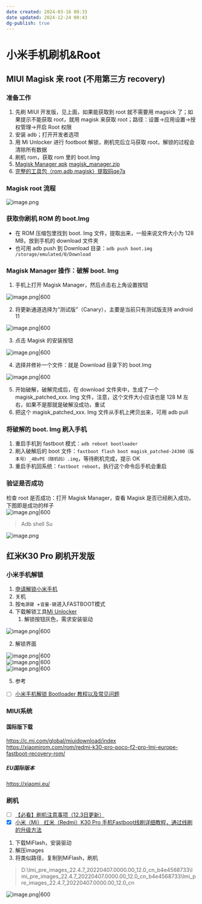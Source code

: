 ```yaml
---
date created: 2024-03-16 09:33
date updated: 2024-12-24 00:43
dg-publish: true
---
```


# 小米手机刷机&Root

## MIUI Magisk 来 root (不用第三方 recovery)

### 准备工作

1. 先刷 MIUI 开发版，见上面，如果能获取到 root 就不需要用 magsick 了；如果提示不能获取 root，就用 magisk 来获取 root；路径：设置→应用设置→授权管理→开启 Root 权限
2. 安装 adb；打开开发者选项
3. 用 Mi Unlocker 进行 footboot 解锁，刷机完后立马获取 root，解锁的过程会清除所有数据
4. 刷机 rom，获取 rom 里的 boot.Img
5. [Magisk Manager apk](https://github.com/topjohnwu/magisk_files/blob/canary/app-debug.apk) [magisk_manager.zip](https://www.yuque.com/attachments/yuque/0/2023/zip/694278/1686503738752-83ac6106-94bd-426c-9bae-68c50144d397.zip?_lake_card=%7B%22src%22%3A%22https%3A%2F%2Fwww.yuque.com%2Fattachments%2Fyuque%2F0%2F2023%2Fzip%2F694278%2F1686503738752-83ac6106-94bd-426c-9bae-68c50144d397.zip%22%2C%22name%22%3A%22magisk_manager.zip%22%2C%22size%22%3A11990659%2C%22ext%22%3A%22zip%22%2C%22source%22%3A%22%22%2C%22status%22%3A%22done%22%2C%22download%22%3Atrue%2C%22taskId%22%3A%22u921721ba-2f4e-40cb-8fb6-1286f7f2565%22%2C%22taskType%22%3A%22upload%22%2C%22type%22%3A%22application%2Fx-zip-compressed%22%2C%22__spacing%22%3A%22both%22%2C%22mode%22%3A%22title%22%2C%22id%22%3A%22u9fb8d092%22%2C%22margin%22%3A%7B%22top%22%3Atrue%2C%22bottom%22%3Atrue%7D%2C%22card%22%3A%22file%22%7D)
6. [完整的工具包（rom,adb,magisk）提取码qe7a](https://pan.baidu.com/s/1GfkAZWYqGVnefZcf0VRhyQ#/)

### Magisk root 流程

![image.png](https://cdn.nlark.com/yuque/0/2023/png/694278/1686502248089-796a43d2-2265-4bf4-b218-9ee9516dce17.png#averageHue=%23f9f0ea&clientId=u3aa21e56-84f9-4&from=paste&height=357&id=u6bd5fcfd&originHeight=360&originWidth=1129&originalType=url&ratio=1.5&rotation=0&showTitle=false&size=60570&status=done&style=none&taskId=uedce2a15-1bcc-4a83-8050-f89cdfdb3f8&title=&width=1121)

### 获取你刷机 ROM 的 boot.Img

- 在 ROM 压缩包里找到 boot. Img 文件，提取出来，一般来说文件大小为 128 MB，放到手机的 download 文件夹
- 也可用 adb push 到 Download 目录：`adb push boot.img /storage/emulated/0/Download`

### Magisk Manager 操作：破解 boot. Img

1. 手机上打开 Magisk Manager，然后点击右上角设置按钮

![image.png|600](https://cdn.nlark.com/yuque/0/2023/png/694278/1686502944107-71618398-9e7b-438e-928f-f766ebca4039.png#averageHue=%231b1a19&clientId=u3aa21e56-84f9-4&from=paste&height=254&id=ubc35b6fe&originHeight=727&originWidth=1233&originalType=binary&ratio=1.5&rotation=0&showTitle=false&size=217389&status=done&style=none&taskId=u2ea8fde8-04fb-449f-9b66-e0ed284cad3&title=&width=430)

2. 将更新通道选择为“测试版”（Canary），主要是当前只有测试版支持 android 11

![image.png|600](https://cdn.nlark.com/yuque/0/2023/png/694278/1686502990061-3e5133cd-c33e-4918-b678-9bfbf00f41cb.png#averageHue=%2313100e&clientId=u3aa21e56-84f9-4&from=paste&height=170&id=ubdee1fe0&originHeight=499&originWidth=1252&originalType=binary&ratio=1.5&rotation=0&showTitle=false&size=116822&status=done&style=none&taskId=ue07c8616-54f5-4cb2-86dc-cda1e8618de&title=&width=427)

3. 点击 Magisk 的安装按钮

![image.png|600](https://cdn.nlark.com/yuque/0/2023/png/694278/1686503024234-4d87cd54-5a4b-44fd-9bff-a0d8880e0ad8.png#averageHue=%231a1919&clientId=u3aa21e56-84f9-4&from=paste&height=238&id=u2d38a40d&originHeight=691&originWidth=1251&originalType=binary&ratio=1.5&rotation=0&showTitle=false&size=201866&status=done&style=none&taskId=uef4edc3e-a946-44ca-91eb-05591ec9e1c&title=&width=431)

4. 选择并修补一个文件：就是 Download 目录下的 boot.Img

![image.png|600](https://cdn.nlark.com/yuque/0/2023/png/694278/1686503096105-0bdfa822-56af-498b-9c2f-a09a75498642.png#averageHue=%231f1f1f&clientId=u3aa21e56-84f9-4&from=paste&height=949&id=u1be07e15&originHeight=2400&originWidth=1080&originalType=binary&ratio=1.5&rotation=0&showTitle=false&size=212548&status=done&style=none&taskId=u0386a2fa-e032-48ef-9232-1056645633a&title=&width=427)

5. 开始破解，破解完成后，在 download 文件夹中，生成了一个 magisk_patched_xxx. Img 文件，注意，这个文件大小应该也是 128 M 左右，如果不是那就是破解没成功，重试
6. 把这个 magisk_patched_xxx. Img 文件从手机上拷贝出来，可用 adb pull

### 将破解的 boot. Img 刷入手机

1. 重启手机到 fastboot 模式：`adb reboot bootloader`
2. 刷入破解后的 boot 文件：`fastboot flash boot magisk_patched-24300（版本号）_4BvPE（随机码）.img`，等待刷机完成，提示 OK
3. 重启手机回系统：`fastboot reboot`，执行这个命令后手机会重启

### 验证是否成功

检查 root 是否成功：打开 Magisk Manager，查看 Magisk 是否已经刷入成功，下图即是成功的样子<br>![image.png|600](https://cdn.nlark.com/yuque/0/2023/png/694278/1686503321608-e3e10362-b2cb-4631-b0ce-22de0b8de816.png#averageHue=%231c1b1b&clientId=u3aa21e56-84f9-4&from=paste&height=900&id=u707159ca&originHeight=2400&originWidth=1080&originalType=binary&ratio=1.5&rotation=0&showTitle=false&size=147393&status=done&style=none&taskId=u5cb701fe-3c9b-4892-bc46-bba2f146c40&title=&width=405)

> Adb shell
> Su

![image.png](https://cdn.nlark.com/yuque/0/2023/png/694278/1686502115683-d384b122-78ce-4cca-8201-b390f083e80e.png#averageHue=%23171616&clientId=u3aa21e56-84f9-4&from=paste&height=687&id=u049e5087&originHeight=2400&originWidth=1080&originalType=binary&ratio=1.5&rotation=0&showTitle=false&size=160186&status=done&style=none&taskId=u6e969c5f-fc59-404e-8c11-fd7aa2e565d&title=&width=309)

## 红米K30 Pro 刷机开发版

### 小米手机解锁

1. [申请解锁小米手机](http://www.miui.com/unlock/index.html)
2. 关机
3. 按` 电源键  `+`音量-键`进入FASTBOOT模式
4. 下载解锁工具[Mi Unlocker](http://www.miui.com/unlock/download.html)
   1. 解锁按钮灰色，需求安装驱动

![image.png|600](https://cdn.nlark.com/yuque/0/2023/png/694278/1686461695827-18e371f5-e4b7-4e63-a1e2-07d33e2e4483.png#averageHue=%23f6f5f4&clientId=ua020f958-ebb0-4&from=paste&height=279&id=u18954275&originHeight=840&originWidth=1230&originalType=binary&ratio=1.5&rotation=0&showTitle=false&size=107118&status=done&style=none&taskId=ufb239690-7f84-4027-afa2-4648aad820c&title=&width=409)

2. 解锁界面

![image.png|600](https://cdn.nlark.com/yuque/0/2023/png/694278/1686461728827-8f0f5bcd-b70c-45cb-a315-6e6626cf6096.png#averageHue=%23f6f5f5&clientId=ua020f958-ebb0-4&from=paste&height=283&id=u9aa118d2&originHeight=840&originWidth=1230&originalType=binary&ratio=1.5&rotation=0&showTitle=false&size=105735&status=done&style=none&taskId=u498af353-5918-4603-8958-5883621f882&title=&width=415)<br>![image.png|600](https://cdn.nlark.com/yuque/0/2023/png/694278/1686467456753-c3072a26-5803-4a86-9529-1241fedfce12.png#averageHue=%23f7f7f7&clientId=ue7a7de85-bacb-4&from=paste&height=283&id=u09a0a2af&originHeight=840&originWidth=1230&originalType=binary&ratio=1.5&rotation=0&showTitle=false&size=54883&status=done&style=none&taskId=ue03f4900-3281-47b6-ba1f-352330e43c5&title=&width=415)<br>![image.png|600](https://cdn.nlark.com/yuque/0/2023/png/694278/1686467719387-2d74c829-c406-463a-aa6a-e3c9281c6442.png#averageHue=%23f7f7f7&clientId=ue7a7de85-bacb-4&from=paste&height=286&id=u851eb865&originHeight=840&originWidth=1230&originalType=binary&ratio=1.5&rotation=0&showTitle=false&size=64839&status=done&style=none&taskId=u2b92ef40-179a-4c93-b120-cfe16751ac5&title=&width=419)

5. 参考

- [ ] [小米手机解锁 Bootloader 教程以及常见问题](https://web.vip.miui.com/page/info/mio/mio/detail?postId=4378807)

### MIUI系统

#### 国际版下载

<https://c.mi.com/global/miuidownload/index><br><https://xiaomirom.com/rom/redmi-k30-pro-poco-f2-pro-lmi-europe-fastboot-recovery-rom/>

##### EU国际版本

<https://xiaomi.eu/>

### 刷机

- [ ] [【必看】刷机注意事项（12.3日更新）](https://web.vip.miui.com/page/info/mio/mio/detail?postId=32681233&app_version=dev.20051)
- [x] [小米（Mi） 红米（Redmi）K30 Pro 手机Fastboot线刷详细教程，通过线刷的升级方法](https://onfix.cn/course/319?bid=1&mid=90)

1. 下载MiFlash，安装驱动
2. 解压images
3. 将类似路径，复制到MiFlash，刷机

> D:\lmi_pre_images_22.4.7_20220407.0000.00_12.0_cn_b4e4568733\lmi_pre_images_22.4.7_20220407.0000.00_12.0_cn_b4e4568733\lmi_pre_images_22.4.7_20220407.0000.00_12.0_cn

![image.png|600](https://cdn.nlark.com/yuque/0/2023/png/694278/1686468792489-d8f7844e-c266-4d45-8a15-37a40d11286e.png#averageHue=%23f2f2f2&clientId=ue7a7de85-bacb-4&from=paste&height=390&id=uf4364a2b&originHeight=1119&originWidth=1692&originalType=binary&ratio=1.5&rotation=0&showTitle=false&size=78271&status=done&style=none&taskId=u40520432-75e7-4779-9188-2da9906b007&title=&width=590)
